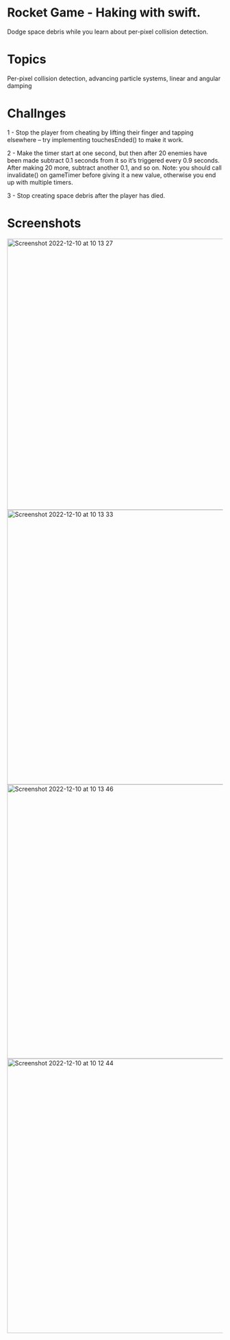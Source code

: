 # Rocket Game - Haking with swift.
Dodge space debris while you learn about per-pixel collision detection.

# Topics 
Per-pixel collision detection, advancing particle systems, linear and angular damping



# Challnges 
1 - Stop the player from cheating by lifting their finger and tapping elsewhere – try implementing touchesEnded() to make it work.

2 - Make the timer start at one second, but then after 20 enemies have been made subtract 0.1 seconds from it so it’s triggered every 0.9 seconds. After making 20 more, subtract another 0.1, and so on. Note: you should call invalidate() on gameTimer before giving it a new value, otherwise you end up with multiple timers.

3 - Stop creating space debris after the player has died.
# Screenshots

<img width="632" alt="Screenshot 2022-12-10 at 10 13 27" src="https://user-images.githubusercontent.com/79315087/208074675-46e1a8b2-7643-4c73-83c5-94d67e6fbca2.png"> <img width="640" alt="Screenshot 2022-12-10 at 10 13 33" src="https://user-images.githubusercontent.com/79315087/208074683-aca61b40-2aea-40dc-8640-d5b787cdd32d.png">
<img width="639" alt="Screenshot 2022-12-10 at 10 13 46" src="https://user-images.githubusercontent.com/79315087/208074687-b64f1809-7c5d-4e2f-94c7-e43d023b3737.png"> <img width="640" alt="Screenshot 2022-12-10 at 10 12 44" src="https://user-images.githubusercontent.com/79315087/208074691-5b023060-cad1-4624-9afc-e84a8eb3b028.png">
